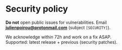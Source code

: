 # Security policy

**Do not** open public issues for vulnerabilities. Email **julienpoirou@protonmail.com** (subject `[SECURITY]`).

We acknowledge within 72h and work on a fix ASAP.  
Supported: latest release + previous (security patches).
